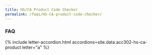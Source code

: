 ```yaml
---
title: HS/CA Product Code Checker
permalink: /faqs/HS-CA-product-code-checker/
---
```


### FAQ

{% include letter-accordion.html accordions=site.data.acc302-hs-ca-product letter="a" %}
